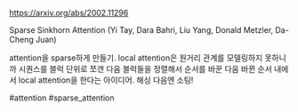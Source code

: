 https://arxiv.org/abs/2002.11296

Sparse Sinkhorn Attention (Yi Tay, Dara Bahri, Liu Yang, Donald Metzler, Da-Cheng Juan)

attention을 sparse하게 만들기. local attention은 원거리 관계를 모델링하지 못하니까 시퀀스를 블럭 단위로 쪼갠 다음 블럭들을 정렬해서 순서를 바꾼 다음 바뀐 순서 내에서 local attention을 한다는 아이디어. 해싱 다음엔 소팅!

#attention #sparse_attention 